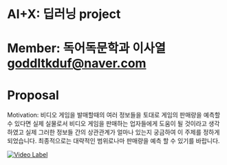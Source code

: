 # AI+X: 딥러닝 project

# Member: 독어독문학과 이사열 goddltkduf@naver.com

# Proposal
  
  Motivation: 비디오 게임을 발매할때의 여러 정보들을 토대로 게임의 판매량을 예측할 수 있다면
              실제 실물로서 비디오 게임을 판매하는 업자들에게 도움이 될 것이라고 생각하였고 
              실제 그러한 정보들 간의 상관관계가 얼마나 있는지 궁금하여 이 주제를 정하게 되었습니다.
              최종적으로는 대략적인 범위로나마 판매량을 예측 할 수 있기를 바랍니다.
              
[![Video Label](http://img.youtube.com/vi/uLR1RNqJ1Mw/0.jpg)](https://youtu.be/uLR1RNqJ1Mw?t=0s)
